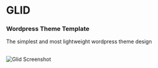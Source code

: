 # GLID
### Wordpress Theme Template

The simplest and most lightweight wordpress theme design

<br>

<img src="https://raw.githubusercontent.com/gobilly/glid/main/screenshot.JPG" alt="Glid Screenshot">
